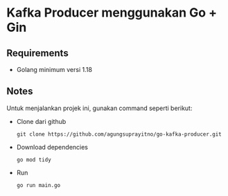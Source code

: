 # Kafka Producer menggunakan Go + Gin

## Requirements

- Golang minimum versi 1.18

## Notes

Untuk menjalankan projek ini, gunakan command seperti berikut:

- Clone dari github

  ```
  git clone https://github.com/agungsuprayitno/go-kafka-producer.git
  ```

- Download dependencies

  ```
  go mod tidy
  ```

- Run

  ```
  go run main.go
  ```
